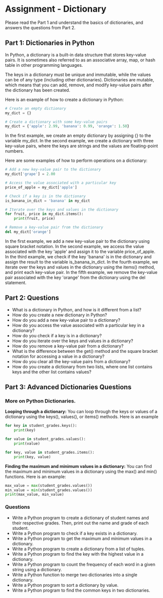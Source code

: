 # Assignment - Dictionary 

Please read the Part 1 and understand the basics of dictionaries, and answers the questions from Part 2. 

## Part 1: Dictionaries in Python 

In Python, a dictionary is a built-in data structure that stores key-value pairs. It is sometimes also referred to as an associative array, map, or hash table in other programming languages.

The keys in a dictionary must be unique and immutable, while the values can be of any type (including other dictionaries). Dictionaries are mutable, which means that you can add, remove, and modify key-value pairs after the dictionary has been created.

Here is an example of how to create a dictionary in Python:

```python
# Create an empty dictionary
my_dict = {}

# Create a dictionary with some key-value pairs
my_dict = {'apple': 2.99, 'banana': 0.99, 'orange': 1.50}

```

In the first example, we create an empty dictionary by assigning {} to the variable my_dict. In the second example, we create a dictionary with three key-value pairs, where the keys are strings and the values are floating-point numbers.

Here are some examples of how to perform operations on a dictionary:

```python
# Add a new key-value pair to the dictionary
my_dict['grape'] = 2.00

# Access the value associated with a particular key
price_of_apple = my_dict['apple']

# Check if a key is in the dictionary
is_banana_in_dict = 'banana' in my_dict

# Iterate over the keys and values in the dictionary
for fruit, price in my_dict.items():
    print(fruit, price)

# Remove a key-value pair from the dictionary
del my_dict['orange']

```

In the first example, we add a new key-value pair to the dictionary using square bracket notation. In the second example, we access the value associated with the key 'apple' and assign it to the variable price_of_apple. In the third example, we check if the key 'banana' is in the dictionary and assign the result to the variable is_banana_in_dict. In the fourth example, we iterate over the keys and values in the dictionary using the items() method, and print each key-value pair. In the fifth example, we remove the key-value pair associated with the key 'orange' from the dictionary using the del statement.


## Part 2: Questions  

- What is a dictionary in Python, and how is it different from a list?
- How do you create a new dictionary in Python?
- How do you add a new key-value pair to a dictionary?
- How do you access the value associated with a particular key in a dictionary?
- How do you check if a key is in a dictionary?
- How do you iterate over the keys and values in a dictionary?
- How do you remove a key-value pair from a dictionary?
- What is the difference between the get() method and the square bracket notation for accessing a value in a dictionary?
- How do you clear all the key-value pairs from a dictionary?
- How do you create a dictionary from two lists, where one list contains keys and the other list contains values?


## Part 3: Advanced Dictionaries Questions  

### More on Python Dictionaries. 

**Looping through a dictionary:**
You can loop through the keys or values of a dictionary using the keys(), values(), or items() methods. Here is an example


```python
for key in student_grades.keys():
    print(key)

for value in student_grades.values():
    print(value)

for key, value in student_grades.items():
    print(key, value)

```

**Finding the maximum and minimum values in a dictionary:**
You can find the maximum and minimum values in a dictionary using the max() and min() functions. Here is an example:

```python
max_value = max(student_grades.values())
min_value = min(student_grades.values())
print(max_value, min_value)

```

### Questions 
- Write a Python program to create a dictionary of student names and their respective grades. Then, print out the name and grade of each student.
- Write a Python program to check if a key exists in a dictionary.
- Write a Python program to get the maximum and minimum values in a dictionary.
- Write a Python program to create a dictionary from a list of tuples.
- Write a Python program to find the key with the highest value in a dictionary.
- Write a Python program to count the frequency of each word in a given string using a dictionary.
- Write a Python function to merge two dictionaries into a single dictionary.
- Write a Python program to sort a dictionary by value.
- Write a Python program to find the common keys in two dictionaries.


